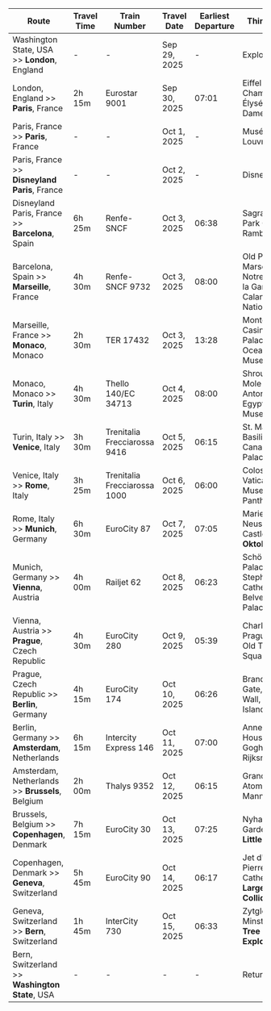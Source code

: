| Route                                | Travel Time | Train Number | Travel Date   | Earliest Departure | Things to See                                      | Links                                       |
|--------------------------------------|-------------|--------------|---------------|--------------------|----------------------------------------------------|---------------------------------------------|
| Washington State, USA >> **London**, England  | -           | -            | Sep 29, 2025  | -                  | Explore London                                     | -                                           |
| London, England >> **Paris**, France        | 2h 15m      | Eurostar 9001| Sep 30, 2025  | 07:01              | Eiffel Tower, Champs-Élysées, Notre-Dame Cathedral | [London-Paris](https://www.raileurope.com/en/journey/london-paris-10rpgb0) |
| Paris, France >> **Paris**, France          | -           | -            | Oct 1, 2025   | -                  | Musée Rodin, Louvre                                  | -                                           |
| Paris, France >> **Disneyland Paris**, France | -           | -            | Oct 2, 2025   | -                  | Disneyland Paris                                    | -                                           |
| Disneyland Paris, France >> **Barcelona**, Spain       | 6h 25m      | Renfe-SNCF  | Oct 3, 2025   | 06:38              | Sagrada Família, Park Güell, La Rambla             | [Paris-Barcelona](https://www.raileurope.com/en/journey/paris-barcelona-1m39vea) |
| Barcelona, Spain >> **Marseille**, France   | 4h 30m      | Renfe-SNCF 9732| Oct 3, 2025   | 08:00              | Old Port of Marseille, Notre-Dame de la Garde, Calanques National Park | -                                           |
| Marseille, France >> **Monaco**, Monaco     | 2h 30m      | TER 17432    | Oct 3, 2025   | 13:28              | Monte Carlo Casino, Prince's Palace, Oceanographic Museum | -                                           |
| Monaco, Monaco >> **Turin**, Italy          | 4h 30m      | Thello 140/EC 34713| Oct 4, 2025 | 08:00 | Shroud of Turin, Mole Antonelliana, Egyptian Museum | -                                           |
| Turin, Italy >> **Venice**, Italy           | 3h 30m      | Trenitalia Frecciarossa 9416 | Oct 5, 2025 | 06:15 | St. Mark's Basilica, Grand Canal, Doge's Palace | -                                           |
| Venice, Italy >> **Rome**, Italy            | 3h 25m      | Trenitalia Frecciarossa 1000 | Oct 6, 2025 | 06:00 | Colosseum, Vatican Museums, Pantheon | -                                           |
| Rome, Italy >> **Munich**, Germany          | 6h 30m      | EuroCity 87  | Oct 7, 2025   | 07:05              | Marienplatz, Neuschwanstein Castle, **Oktoberfest** | -                                           |
| Munich, Germany >> **Vienna**, Austria      | 4h 00m      | Railjet 62   | Oct 8, 2025   | 06:23              | Schönbrunn Palace, St. Stephen's Cathedral, Belvedere Palace | -                                           |
| Vienna, Austria >> **Prague**, Czech Republic| 4h 30m      | EuroCity 280 | Oct 9, 2025   | 05:39              | Charles Bridge, Prague Castle, Old Town Square | -                                           |
| Prague, Czech Republic >> **Berlin**, Germany| 4h 15m      | EuroCity 174 | Oct 10, 2025  | 06:26              | Brandenburg Gate, Berlin Wall, Museum Island | -                                           |
| Berlin, Germany >> **Amsterdam**, Netherlands| 6h 15m      | Intercity Express 146 | Oct 11, 2025  | 07:00 | Anne Frank House, Van Gogh Museum, Rijksmuseum | -                                           |
| Amsterdam, Netherlands >> **Brussels**, Belgium| 2h 00m      | Thalys 9352  | Oct 12, 2025  | 06:15              | Grand Place, Atomium, Manneken Pis | -                                           |
| Brussels, Belgium >> **Copenhagen**, Denmark | 7h 15m      | EuroCity 30  | Oct 13, 2025  | 07:25              | Nyhavn, Tivoli Gardens, **The Little Mermaid** | -                                           |
| Copenhagen, Denmark >> **Geneva**, Switzerland | 5h 45m      | EuroCity 90  | Oct 14, 2025  | 06:17              | Jet d'Eau, St. Pierre Cathedral, **Large Hadron Collider** | -                                           |
| Geneva, Switzerland >> **Bern**, Switzerland | 1h 45m      | InterCity 730| Oct 15, 2025  | 06:33              | Zytglogge, Bern Minster, **Family Tree Exploration** | -                                           |
| Bern, Switzerland >> **Washington State**, USA | -           | -            | -             | -                  | Return home                                          | -                                           |
